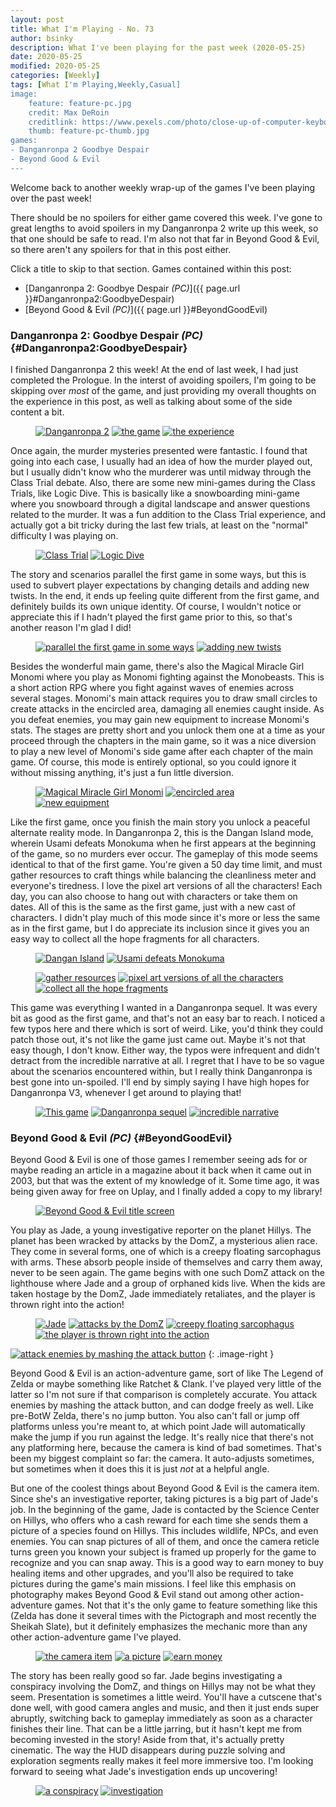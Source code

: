 ```yaml
---
layout: post
title: What I'm Playing - No. 73
author: bsinky
description: What I've been playing for the past week (2020-05-25)
date: 2020-05-25
modified: 2020-05-25
categories: [Weekly]
tags: [What I'm Playing,Weekly,Casual]
image:
    feature: feature-pc.jpg
    credit: Max DeRoin
    creditlink: https://www.pexels.com/photo/close-up-of-computer-keyboard-249203/
    thumb: feature-pc-thumb.jpg
games:
- Danganronpa 2 Goodbye Despair
- Beyond Good & Evil
---
```


Welcome back to another weekly wrap-up of the games I've been playing over the
past week!

There should be no spoilers for either game covered this week. I've gone to
great lengths to avoid spoilers in my Danganronpa 2 write up this week, so that
one should be safe to read. I'm also not that far in Beyond Good & Evil, so
there aren't any spoilers for that in this post either.

Click a title to skip to that section. Games contained within this post:

 - [Danganronpa 2: Goodbye Despair *(PC)*]({{ page.url }}#Danganronpa2:GoodbyeDespair)
 - [Beyond Good & Evil *(PC)*]({{ page.url }}#BeyondGoodEvil)

<!--more-->

### Danganronpa 2: Goodbye Despair *(PC)*    {#Danganronpa2:GoodbyeDespair}

I finished Danganronpa 2 this week! At the end of last week, I had just
completed the Prologue. In the interst of avoiding spoilers, I'm going to be
skipping over *most* of the game, and just providing my overall thoughts on the
experience in this post, as well as talking about some of the side content a
bit.

<figure class="third">
    <a href="https://i.imgur.com/SIhd1LK.jpg"><img src="https://i.imgur.com/SIhd1LKm.jpg" alt="Danganronpa 2"/></a>
    <a href="https://i.imgur.com/HTc5Hdd.jpg"><img src="https://i.imgur.com/HTc5Hddm.jpg" alt="the game"/></a>
    <a href="https://i.imgur.com/SJV2WAe.jpg"><img src="https://i.imgur.com/SJV2WAem.jpg" alt="the experience"/></a>
</figure>

Once again, the murder mysteries presented were fantastic. I found that going
into each case, I usually had an idea of how the murder played out, but I
usually didn't know who the murderer was until midway through the Class Trial
debate. Also, there are some new mini-games during the Class Trials, like Logic
Dive. This is basically like a snowboarding mini-game where you snowboard
through a digital landscape and answer questions related to the murder. It was a
fun addition to the Class Trial experience, and actually got a bit tricky during
the last few trials, at least on the "normal" difficulty I was playing on.

<figure class="half">
    <a href="https://i.imgur.com/AlREvCo.jpg"><img src="https://i.imgur.com/AlREvCom.jpg" alt="Class Trial"/></a>
    <a href="https://i.imgur.com/tY3H2UB.jpg"><img src="https://i.imgur.com/tY3H2UBm.jpg" alt="Logic Dive"/></a>
</figure>

The story and scenarios parallel the first game in some ways, but this is used
to subvert player expectations by changing details and adding new twists. In the
end, it ends up feeling quite different from the first game, and definitely
builds its own unique identity. Of course, I wouldn't notice or appreciate this
if I hadn't played the first game prior to this, so that's another reason I'm
glad I did!

<figure class="half">
    <a href="https://i.imgur.com/z2eiY07.jpg"><img src="https://i.imgur.com/z2eiY07m.jpg" alt="parallel the first game in some ways"/></a>
    <a href="https://i.imgur.com/ol4xHrC.jpg"><img src="https://i.imgur.com/ol4xHrCm.jpg" alt="adding new twists"/></a>
</figure>

Besides the wonderful main game, there's also the Magical Miracle Girl Monomi
where you play as Monomi fighting against the Monobeasts. This is a short action
RPG where you fight against waves of enemies across several stages. Monomi's
main attack requires you to draw small circles to create attacks in the
encircled area, damaging all enemies caught inside. As you defeat enemies, you
may gain new equipment to increase Monomi's stats. The stages are pretty short
and you unlock them one at a time as your proceed through the chapters in the
main game, so it was a nice diversion to play a new level of Monomi's side game
after each chapter of the main game. Of course, this mode is entirely optional,
so you could ignore it without missing anything, it's just a fun little
diversion.

<figure class="third">
    <a href="https://i.imgur.com/53l6Nqq.jpg"><img src="https://i.imgur.com/53l6Nqqm.jpg" alt="Magical Miracle Girl Monomi"/></a>
    <a href="https://i.imgur.com/GodTu5D.jpg"><img src="https://i.imgur.com/GodTu5Dm.jpg" alt="encircled area"/></a>
    <a href="https://i.imgur.com/cddCuU9.jpg"><img src="https://i.imgur.com/cddCuU9m.jpg" alt="new equipment"/></a>
</figure>

Like the first game, once you finish the main story you unlock a peaceful
alternate reality mode. In Danganronpa 2, this is the Dangan Island mode,
wherein Usami defeats Monokuma when he first appears at the beginning of the
game, so no murders ever occur. The gameplay of this mode seems identical to
that of the first game. You're given a 50 day time limit, and must gather
resources to craft things while balancing the cleanliness meter and everyone's
tiredness. I love the pixel art versions of all the characters! Each day, you
can also choose to hang out with characters or take them on dates. All of this
is the same as the first game, just with a new cast of characters. I didn't play
much of this mode since it's more or less the same as in the first game, but I
do appreciate its inclusion since it gives you an easy way to collect all the
hope fragments for all characters.

<figure class="half">
    <a href="https://i.imgur.com/pViimIj.jpg"><img src="https://i.imgur.com/pViimIjm.jpg" alt="Dangan Island"/></a>
    <a href="https://i.imgur.com/NSjgE4i.jpg"><img src="https://i.imgur.com/NSjgE4im.jpg" alt="Usami defeats Monokuma"/></a>
</figure>
<figure class="third">
    <a href="https://i.imgur.com/IA5khBH.jpg"><img src="https://i.imgur.com/IA5khBHm.jpg" alt="gather resources"/></a>
    <a href="https://i.imgur.com/CO5qzXx.jpg"><img src="https://i.imgur.com/CO5qzXxm.jpg" alt="pixel art versions of all the characters"/></a>
    <a href="https://i.imgur.com/ovUAyMS.jpg"><img src="https://i.imgur.com/ovUAyMSm.jpg" alt="collect all the hope fragments"/></a>
</figure>

This game was everything I wanted in a Danganronpa sequel. It was every bit as
good as the first game, and that's not an easy bar to reach. I noticed a few
typos here and there which is sort of weird. Like, you'd think they could patch
those out, it's not like the game just came out. Maybe it's not that easy
though, I don't know. Either way, the typos were infrequent and didn't detract
from the incredible narrative at all. I regret that I have to be so vague about
the scenarios encountered within, but I really think Danganronpa is best gone
into un-spoiled. I'll end by simply saying I have high hopes for Danganronpa V3,
whenever I get around to playing that!

<figure class="third">
    <a href="https://i.imgur.com/E8ReFDb.jpg"><img src="https://i.imgur.com/E8ReFDbm.jpg" alt="This game"/></a>
    <a href="https://i.imgur.com/fLujd1M.jpg"><img src="https://i.imgur.com/fLujd1Mm.jpg" alt="Danganronpa sequel"/></a>
    <a href="https://i.imgur.com/DsxLw5Q.jpg"><img src="https://i.imgur.com/DsxLw5Qm.jpg" alt="incredible narrative"/></a>
</figure>

### Beyond Good & Evil *(PC)*    {#BeyondGoodEvil}

Beyond Good & Evil is one of those games I remember seeing ads for or maybe
reading an article in a magazine about it back when it came out in 2003, but
that was the extent of my knowledge of it. Some time ago, it was being given
away for free on Uplay, and I finally added a copy to my library!

<figure class="half center">
    <a href="https://i.imgur.com/Kqj6ApL.jpg"><img src="https://i.imgur.com/Kqj6ApLm.jpg" alt="Beyond Good &amp; Evil title screen"/></a>
</figure>

You play as Jade, a young investigative reporter on the planet Hillys. The
planet has been wracked by attacks by the DomZ, a mysterious alien race. They
come in several forms, one of which is a creepy floating sarcophagus with arms.
These absorb people inside of themselves and carry them away, never to be seen
again. The game begins with one such DomZ attack on the lighthouse where Jade
and a group of orphaned kids live. When the kids are taken hostage by the DomZ,
Jade immediately retaliates, and the player is thrown right into the action!

<figure class="half">
    <a href="https://i.imgur.com/Q6OB9sQ.jpg"><img src="https://i.imgur.com/Q6OB9sQm.jpg" alt="Jade"/></a>
    <a href="https://i.imgur.com/TyCuN73.jpg"><img src="https://i.imgur.com/TyCuN73m.jpg" alt="attacks by the DomZ"/></a>
    <a href="https://i.imgur.com/f4tkDDv.jpg"><img src="https://i.imgur.com/f4tkDDvm.jpg" alt="creepy floating sarcophagus"/></a>
    <a href="https://i.imgur.com/jLXoBdK.jpg"><img src="https://i.imgur.com/jLXoBdKm.jpg" alt="the player is thrown right into the action"/></a>
</figure>

[![attack enemies by mashing the attack button](https://i.imgur.com/CGYTkd9m.jpg)](https://i.imgur.com/CGYTkd9.jpg)
{: .image-right }

Beyond Good & Evil is an action-adventure game, sort of like The Legend of Zelda
or maybe something like Ratchet & Clank. I've played very little of the latter
so I'm not sure if that comparison is completely accurate. You attack enemies by
mashing the attack button, and can dodge freely as well. Like pre-BotW Zelda,
there's no jump button. You also can't fall or jump off platforms unless you're
meant to, at which point Jade will automatically make the jump if you run
against the ledge. It's really nice that there's not any platforming here,
because the camera is kind of bad sometimes. That's been my biggest complaint so
far: the camera. It auto-adjusts sometimes, but sometimes when it does this it
is just *not* at a helpful angle.

But one of the coolest things about Beyond Good & Evil is the camera item. Since
she's an investigative reporter, taking pictures is a big part of Jade's job. In
the beginning of the game, Jade is contacted by the Science Center on Hillys,
who offers who a cash reward for each time she sends them a picture of a species
found on Hillys. This includes wildlife, NPCs, and even enemies. You can snap
pictures of all of them, and once the camera reticle turns green you known your
subject is framed up properly for the game to recognize and you can snap away.
This is a good way to earn money to buy healing items and other upgrades, and
you'll also be required to take pictures during the game's main missions. I feel
like this emphasis on photography makes Beyond Good & Evil stand out among other
action-adventure games. Not that it's the only game to feature something like
this (Zelda has done it several times with the Pictograph and most recently the
Sheikah Slate), but it definitely emphasizes the mechanic more than any other
action-adventure game I've played.

<figure class="third">
    <a href="https://i.imgur.com/OFiTZ5I.jpg"><img src="https://i.imgur.com/OFiTZ5Im.jpg" alt="the camera item"/></a>
    <a href="https://i.imgur.com/3JV8Ajb.jpg"><img src="https://i.imgur.com/3JV8Ajbm.jpg" alt="a picture"/></a>
    <a href="https://i.imgur.com/AmIx75w.jpg"><img src="https://i.imgur.com/AmIx75wm.jpg" alt="earn money"/></a>
</figure>

The story has been really good so far. Jade begins investigating a conspiracy
involving the DomZ, and things on Hillys may not be what they seem. Presentation
is sometimes a little weird. You'll have a cutscene that's done well, with good
camera angles and music, and then it just ends super abruptly, switching back to
gameplay immediately as soon as a character finishes their line. That can be a
little jarring, but it hasn't kept me from becoming invested in the story! Aside
from that, it's actually pretty cinematic. The way the HUD disappears during
puzzle solving and exploration segments really makes it feel more immersive too.
I'm looking forward to seeing what Jade's investigation ends up uncovering!

<figure class="half">
    <a href="https://i.imgur.com/jSuobs7.jpg"><img src="https://i.imgur.com/jSuobs7m.jpg" alt="a conspiracy"/></a>
    <a href="https://i.imgur.com/rbNPspD.jpg"><img src="https://i.imgur.com/rbNPspDm.jpg" alt="investigation"/></a>
</figure>

